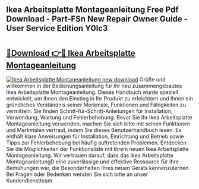 ## Ikea Arbeitsplatte Montageanleitung Free Pdf Download - Part-FSn New Repair Owner Guide - User Service Edition Y0lc3

# <h2><a href="http://df7btk0.blite.top/?on=Ikea+Arbeitsplatte+Montageanleitung">🔗Download 👉🔴 Ikea Arbeitsplatte Montageanleitung</a></h2>

[![Ikea Arbeitsplatte Montageanleitung new download](https://i.imgur.com/lujVjoI.png)](http://df7btk0.blite.top/?on=Ikea+Arbeitsplatte+Montageanleitung)
Grüße und willkommen in der Bedienungsanleitung für Ihr neu zusammengebautes Ikea Arbeitsplatte Montageanleitung. Dieses Handbuch wurde speziell entwickelt, um Ihnen den Einstieg in Ihr Produkt zu erleichtern und Ihnen ein gründliches Verständnis seiner Merkmale, Funktionen und Fähigkeiten zu vermitteln. Sie finden Schritt-für-Schritt-Anleitungen für Installation, Verwendung, Wartung und Fehlerbehebung. Bevor Sie Ihr Ikea Arbeitsplatte Montageanleitung verwenden, machen Sie sich bitte mit seinen Funktionen und Merkmalen vertraut, indem Sie dieses Benutzerhandbuch lesen. Es enthält klare Anweisungen für Installation, Einrichtung und Betrieb sowie Tipps zur Fehlerbehebung bei häufig auftretenden Problemen. Entdecken Sie die Möglichkeiten der Funktionsliste mit Ihrem neuen Ikea Arbeitsplatte Montageanleitung. Wir vertrauen darauf, dass das Ikea Arbeitsplatte MontageanleitungD eine zuverlässige und effektive Ressource für Ihre Bemühungen war, die Besonderheiten Ihres neuen Geräts kennenzulernen. Bei Fragen oder Bedenken wenden Sie sich bitte an unser Kundendienstteam.

